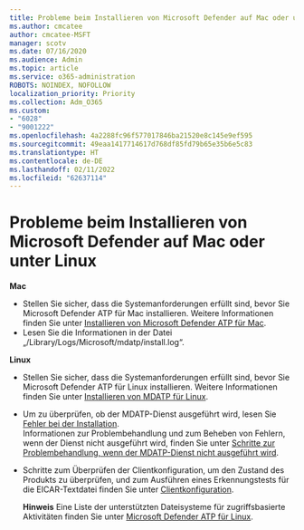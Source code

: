```yaml
---
title: Probleme beim Installieren von Microsoft Defender auf Mac oder unter Linux
ms.author: cmcatee
author: cmcatee-MSFT
manager: scotv
ms.date: 07/16/2020
ms.audience: Admin
ms.topic: article
ms.service: o365-administration
ROBOTS: NOINDEX, NOFOLLOW
localization_priority: Priority
ms.collection: Adm_O365
ms.custom:
- "6028"
- "9001222"
ms.openlocfilehash: 4a2288fc96f577017846ba21520e8c145e9ef595
ms.sourcegitcommit: 49eaa1417714617d768df85fd79b65e35b6e5c83
ms.translationtype: HT
ms.contentlocale: de-DE
ms.lasthandoff: 02/11/2022
ms.locfileid: "62637114"
---
```

# <a name="issues-installing-microsoft-defender-on-mac-or-linux"></a>Probleme beim Installieren von Microsoft Defender auf Mac oder unter Linux

**Mac**

- Stellen Sie sicher, dass die Systemanforderungen erfüllt sind, bevor Sie Microsoft Defender ATP für Mac installieren. Weitere Informationen finden Sie unter [Installieren von Microsoft Defender ATP für Mac](https://docs.microsoft.com/windows/security/threat-protection/microsoft-defender-atp/microsoft-defender-atp-mac#how-to-install-microsoft-defender-atp-for-mac).  
- Lesen Sie die Informationen in der Datei „/Library/Logs/Microsoft/mdatp/install.log“.

**Linux**

- Stellen Sie sicher, dass die Systemanforderungen erfüllt sind, bevor Sie Microsoft Defender ATP für Linux installieren. Weitere Informationen finden Sie unter [Installieren von MDATP für Linux](https://docs.microsoft.com/windows/security/threat-protection/microsoft-defender-atp/microsoft-defender-atp-linux#system-requirements). 
- Um zu überprüfen, ob der MDATP-Dienst ausgeführt wird, lesen Sie [Fehler bei der Installation](https://docs.microsoft.com/windows/security/threat-protection/microsoft-defender-atp/linux-support-install#installation-failed).  
    Informationen zur Problembehandlung und zum Beheben von Fehlern, wenn der Dienst nicht ausgeführt wird, finden Sie unter [Schritte zur Problembehandlung, wenn der MDATP-Dienst nicht ausgeführt wird](https://docs.microsoft.com/windows/security/threat-protection/microsoft-defender-atp/linux-support-install#steps-to-troubleshoot-if-mdatp-service-isnt-running).
- Schritte zum Überprüfen der Clientkonfiguration, um den Zustand des Produkts zu überprüfen, und zum Ausführen eines Erkennungstests für die EICAR-Textdatei finden Sie unter [Clientkonfiguration](https://docs.microsoft.com/windows/security/threat-protection/microsoft-defender-atp/linux-install-manually#client-configuration).  

    **Hinweis** Eine Liste der unterstützten Dateisysteme für zugriffsbasierte Aktivitäten finden Sie unter [Microsoft Defender ATP für Linux](https://docs.microsoft.com/windows/security/threat-protection/microsoft-defender-atp/microsoft-defender-atp-linux#system-requirements).